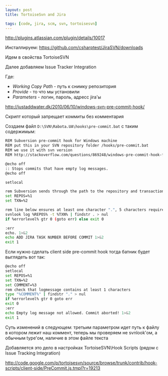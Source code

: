 ```yaml
---
layout: post
title: TortoiseSvn and Jira

tags: [code, jira, scm, svn, tortoisesvn]
---
```


http://plugins.atlassian.com/plugin/details/10017

Инсталлируем: https://github.com/csharptest/JiraSVN/downloads

Идем в свойства TortoiseSVN

<amp-img src="/images/wp/13.png" alt="screenshot" width="534" height="424"></amp-img>

Далее добавляем Issue Tracker Integration

<amp-img src="/images/wp/2.png" alt="screenshot" width="700" height="465"></amp-img>

Где:

* _Working Copy Path_ - путь к снимку репозитория
* _Provide_ - то что мы установили
* _Parameters_ - логин, пароль, адресс jira'ы

http://justaddwater.dk/2010/06/10/windows-svn-pre-commit-hook/

Скрипт который запрещает коммиты без комментария

Создаем файл `D:\SVN\Rabota.UA\hooks\pre-commit.bat` с таким содержимым:

```sh
REM Subversion pre-commit hook for Windows machine
REM put this in your SVN repository folder /hooks/pre-commit.bat
REM we use it with svn version
REM http://stackoverflow.com/questions/869248/windows-pre-commit-hook-for-comment-length-subversion

@echo off
:: Stops commits that have empty log messages.
@echo off

setlocal

rem Subversion sends through the path to the repository and transaction id
set REPOS=%1
set TXN=%2

rem line below ensures at least one character ".", 5 characters require change to "....."
svnlook log %REPOS% -t %TXN% | findstr . > nul
if %errorlevel% gtr 0 (goto err) else exit 0

:err
echo. 1>&2
echo ADD JIRA TASK NUMBER BEFORE COMMIT 1>&2
exit 1
```

Если нужно сделать client side pre-commit hook тогда батник будет выглядеть вот так:

```sh
@echo off
setlocal
set REPOS=%1
set TXN=%2
set COMMENT=%3
rem check that logmessage contains at least 1 characters
type "%COMMENT%" | findstr "." > nul
if %errorlevel% gtr 0 goto err
exit 0
:err
echo Empty log message not allowed. Commit aborted! 1>&2
exit 1
```

Суть изменений в следующем: третьим параметром идет путь к файлу в котором лежит наш коммент, теперь мы проверяем не svnlook'ом, а обычным type'ом, наличие в этом файле текста

Добавляется это дело в настройках TortoiseSVN\Hook Scripts (рядом с Issue Tracking Integration)

http://code.google.com/p/tortoisesvn/source/browse/trunk/contrib/hook-scripts/client-side/PreCommit.js.tmpl?r=19213
